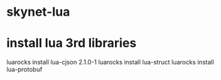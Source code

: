 # skynet-lua

# install lua 3rd libraries
luarocks install lua-cjson 2.1.0-1
luarocks install lua-struct
luarocks install lua-protobuf
